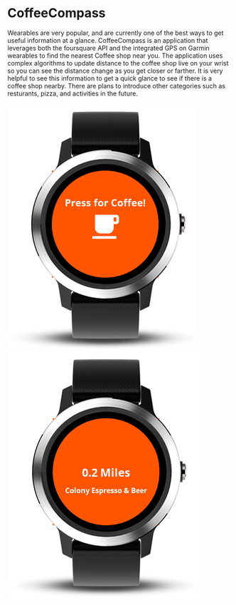 # CoffeeCompass

Wearables are very popular, and are currently one of the best ways to get useful information at a glance.
CoffeeCompass is an application that leverages both the foursquare API and the integrated GPS on Garmin wearables to
find the nearest Coffee shop near you.  The application uses complex algorithms to update distance to the coffee shop live
on your wrist so you can see the distance change as you get closer or farther.  It is very helpful to see this information to
get a quick glance to see if there is a coffee shop nearby.  There are plans to introduce other categories such as 
resturants, pizza, and activities in the future.

![alt text](Screenshots/home.PNG "Main menu for requesting coffee")
![alt text](Screenshots/result.PNG "Closest result displayed")
